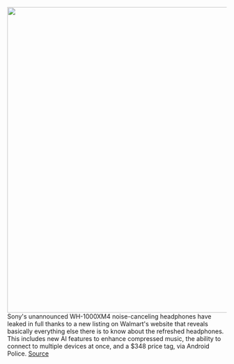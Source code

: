 <img src='https://cdn.vox-cdn.com/uploads/chorus_asset/file/11490453/a-01.0.png' width='700px' /><br/>
Sony's unannounced WH-1000XM4 noise-canceling headphones have leaked in full thanks to a new listing on Walmart's website that reveals basically everything else there is to know about the refreshed headphones. This includes new AI features to enhance compressed music, the ability to connect to multiple devices at once, and a $348 price tag, via Android Police.
<a href='https://www.theverge.com/circuitbreaker/2020/6/4/21280429/sony-wh1000x-m4-noise-cancelling-headphones-leak-walmart'> Source <a/>